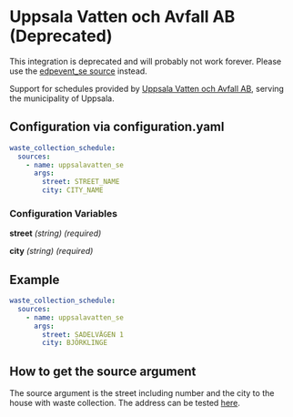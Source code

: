 # Uppsala Vatten och Avfall AB (Deprecated)

This integration is deprecated and will probably not work forever. Please use the [edpevent_se source](https://github.com/mampfes/hacs_waste_collection_schedule/blob/master/doc/source/edpevent_se.md) instead.

Support for schedules provided by [Uppsala Vatten och Avfall AB](https://www.uppsalavatten.se), serving the municipality of Uppsala. 

## Configuration via configuration.yaml

```yaml
waste_collection_schedule:
  sources:
    - name: uppsalavatten_se
      args:
        street: STREET_NAME
        city: CITY_NAME
```

### Configuration Variables

**street**
*(string) (required)*

**city**
*(string) (required)*

## Example

```yaml
waste_collection_schedule:
  sources:
    - name: uppsalavatten_se
      args:
        street: SADELVÄGEN 1
        city: BJÖRKLINGE
```


## How to get the source argument

The source argument is the street including number and the city to the house with waste collection.
The address can be tested [here](https://www.uppsalavatten.se/sjalvservice/hamtningar-och-berakningar/dag-for-sophamtning-och-slamtomning).



